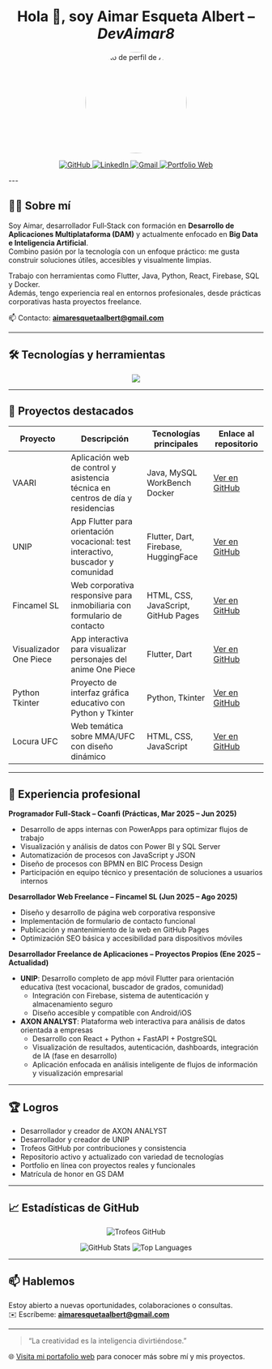 <h1 align="center">Hola 👋, soy <strong>Aimar Esqueta Albert</strong> – <em>DevAimar8</em></h1> 

<p align="center">
  <img src="https://avatars.githubusercontent.com/u/160763813?s=400&u=105ec69cf88f27ca26454b11437d2d8691d7eb20&v=4" width="200" style="border-radius: 50%" alt="Foto de perfil de Aimar"/> 
</p>

<p align="center">
  <a href="https://github.com/DevAimar8" target="_blank">
    <img src="https://img.shields.io/badge/GitHub-100000?style=for-the-badge&logo=github&logoColor=white" alt="GitHub"/>
  </a>
  <a href="https://www.linkedin.com/in/aimar-esqueta-albert-a0a33b302/" target="_blank">
    <img src="https://img.shields.io/badge/LinkedIn-0A66C2?style=for-the-badge&logo=linkedin&logoColor=white" alt="LinkedIn"/>
  </a>
  <a href="mailto:aimaresquetaalbert@gmail.com" target="_blank">
    <img src="https://img.shields.io/badge/Gmail-EA4335?style=for-the-badge&logo=gmail&logoColor=white" alt="Gmail"/>
  </a>
  <a href="https://portfolio-aimar.vercel.app/" target="_blank">
    <img src="https://img.shields.io/badge/Portfolio-000000?style=for-the-badge&logo=vercel&logoColor=white" alt="Portfolio Web"/>
  </a>
</p>
---

## 🧑‍💻 Sobre mí

Soy Aimar, desarrollador Full‑Stack con formación en **Desarrollo de Aplicaciones Multiplataforma (DAM)** y actualmente enfocado en **Big Data e Inteligencia Artificial**.  
Combino pasión por la tecnología con un enfoque práctico: me gusta construir soluciones útiles, accesibles y visualmente limpias.  

Trabajo con herramientas como Flutter, Java, Python, React, Firebase, SQL y Docker.  
Además, tengo experiencia real en entornos profesionales, desde prácticas corporativas hasta proyectos freelance.  

📫 Contacto: **aimaresquetaalbert@gmail.com**

---

## 🛠️ Tecnologías y herramientas

<p align="center">
  <img src="https://skillicons.dev/icons?i=androidstudio,java,dart,flutter,py,html,css,js,mysql,sqlite,postgresql,mongodb,firebase,git,github,docker,vscode,react,nodejs,tailwindcss,fastapi,pycharm,eclipse,postman,bash,netlify,visualstudio&perline=10" />
</p>

---

## 🚀 Proyectos destacados

| Proyecto     | Descripción                                                                 | Tecnologías principales                      | Enlace al repositorio                            |
|--------------|------------------------------------------------------------------------------|----------------------------------------------|--------------------------------------------------|
| VAARI        | Aplicación web de control y asistencia técnica en centros de día y residencias | Java, MySQL WorkBench Docker     | [Ver en GitHub](https://github.com/DevAimar8/VAARI) |
| UNIP         | App Flutter para orientación vocacional: test interactivo, buscador y comunidad | Flutter, Dart, Firebase, HuggingFace               | [Ver en GitHub](https://github.com/DevAimar8/UNIP) |
| Fincamel SL  | Web corporativa responsive para inmobiliaria con formulario de contacto       | HTML, CSS, JavaScript, GitHub Pages          | [Ver en GitHub](https://github.com/DevAimar8/FincamelillaSL) |
| Visualizador One Piece | App interactiva para visualizar personajes del anime One Piece        | Flutter, Dart                           | [Ver en GitHub](https://github.com/DevAimar8/VisualizadorPersonajes-OnePiece) |
| Python Tkinter | Proyecto de interfaz gráfica educativo con Python y Tkinter                 | Python, Tkinter                              | [Ver en GitHub](https://github.com/DevAimar8/Proyectos-Python) |
| Locura UFC   | Web temática sobre MMA/UFC con diseño dinámico                                | HTML, CSS, JavaScript                        | [Ver en GitHub](https://github.com/DevAimar8/LocuraUFC) |

---

## 💼 Experiencia profesional

**Programador Full‑Stack – Coanfi (Prácticas, Mar 2025 – Jun 2025)**  
- Desarrollo de apps internas con PowerApps para optimizar flujos de trabajo  
- Visualización y análisis de datos con Power BI y SQL Server  
- Automatización de procesos con JavaScript y JSON  
- Diseño de procesos con BPMN en BIC Process Design  
- Participación en equipo técnico y presentación de soluciones a usuarios internos

**Desarrollador Web Freelance – Fincamel SL (Jun 2025 – Ago 2025)**  
- Diseño y desarrollo de página web corporativa responsive  
- Implementación de formulario de contacto funcional  
- Publicación y mantenimiento de la web en GitHub Pages  
- Optimización SEO básica y accesibilidad para dispositivos móviles

**Desarrollador Freelance de Aplicaciones – Proyectos Propios (Ene 2025 – Actualidad)**  
- **UNIP**: Desarrollo completo de app móvil Flutter para orientación educativa (test vocacional, buscador de grados, comunidad)  
  - Integración con Firebase, sistema de autenticación y almacenamiento seguro  
  - Diseño accesible y compatible con Android/iOS  
- **AXON ANALYST**: Plataforma web interactiva para análisis de datos orientada a empresas  
  - Desarrollo con React + Python + FastAPI + PostgreSQL  
  - Visualización de resultados, autenticación, dashboards, integración de IA (fase en desarrollo)  
  - Aplicación enfocada en análisis inteligente de flujos de información y visualización empresarial

---

## 🏆 Logros

- Desarrollador y creador de AXON ANALYST
- Desarrollador y creador de UNIP
- Trofeos GitHub por contribuciones y consistencia  
- Repositorio activo y actualizado con variedad de tecnologías  
- Portfolio en línea con proyectos reales y funcionales  
- Matrícula de honor en GS DAM
---

## 📈 Estadísticas de GitHub

<p align="center">
  <img src="https://github-profile-trophy.vercel.app/?username=DevAimar8&theme=radical&no-bg=true&row=1&column=7" alt="Trofeos GitHub"/>
</p>

<p align="center">
  <img src="https://github-readme-stats.vercel.app/api?username=DevAimar8&show_icons=true&theme=radical&count_private=true" alt="GitHub Stats" />
  <img src="https://github-readme-stats.vercel.app/api/top-langs/?username=DevAimar8&layout=compact&theme=radical" alt="Top Languages" />
</p>

---

## 📫 Hablemos

Estoy abierto a nuevas oportunidades, colaboraciones o consultas.  
✉️ Escríbeme: **aimaresquetaalbert@gmail.com**

---

> “La creatividad es la inteligencia divirtiéndose.”  

🌐 [Visita mi portafolio web](https://portfolio-aimar.vercel.app/) para conocer más sobre mí y mis proyectos.
